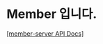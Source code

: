 # Member 입니다.

[[member-server API Docs]](https://heechul90.github.io/docs/api/jeeok-project/member-server-API-문서/index.html)